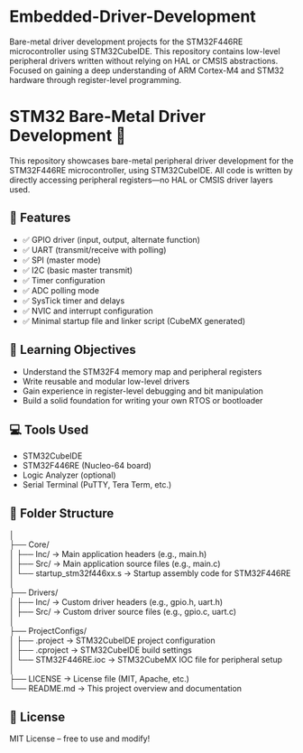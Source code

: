 # Embedded-Driver-Development
Bare-metal driver development projects for the STM32F446RE microcontroller using STM32CubeIDE. This repository contains low-level peripheral drivers written without relying on HAL or CMSIS abstractions. Focused on gaining a deep understanding of ARM Cortex-M4 and STM32 hardware through register-level programming.

# STM32 Bare-Metal Driver Development 🚀

This repository showcases bare-metal peripheral driver development for the STM32F446RE microcontroller, using STM32CubeIDE. All code is written by directly accessing peripheral registers—no HAL or CMSIS driver layers used.

## 🔧 Features

- ✅ GPIO driver (input, output, alternate function)
- ✅ UART (transmit/receive with polling)
- ✅ SPI (master mode)
- ✅ I2C (basic master transmit)
- ✅ Timer configuration
- ✅ ADC polling mode
- ✅ SysTick timer and delays
- ✅ NVIC and interrupt configuration
- ✅ Minimal startup file and linker script (CubeMX generated)

## 🧠 Learning Objectives

- Understand the STM32F4 memory map and peripheral registers
- Write reusable and modular low-level drivers
- Gain experience in register-level debugging and bit manipulation
- Build a solid foundation for writing your own RTOS or bootloader

## 💻 Tools Used

- STM32CubeIDE
- STM32F446RE (Nucleo-64 board)
- Logic Analyzer (optional)
- Serial Terminal (PuTTY, Tera Term, etc.)

## 📁 Folder Structure
│<br>
├── Core/<br>
│   ├── Inc/                   → Main application headers (e.g., main.h)<br>
│   ├── Src/                   → Main application source files (e.g., main.c)<br>
│   └── startup_stm32f446xx.s → Startup assembly code for STM32F446RE<br>
│<br>
├── Drivers/<br>
│   ├── Inc/                   → Custom driver headers (e.g., gpio.h, uart.h)<br>
│   ├── Src/                   → Custom driver source files (e.g., gpio.c, uart.c)<br>
│<br>
├── ProjectConfigs/<br>
│   ├── .project               → STM32CubeIDE project configuration<br>
│   ├── .cproject              → STM32CubeIDE build settings<br>
│   └── STM32F446RE.ioc        → STM32CubeMX IOC file for peripheral setup<br>
│<br>
├── LICENSE                   → License file (MIT, Apache, etc.)<br>
└── README.md                 → This project overview and documentation<br>

## 📜 License

MIT License – free to use and modify!

